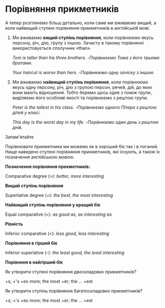 # Порiвняння прикметникiв

<p>А тепер розглянемо більш детально, коли саме ми вживаємо вищий, а коли найвищий ступені порівняння прикметників в англійській мові.</p>

<ol>
<li>Ми вживаємо <b>вищий ступінь порівняння</b>, коли порівнюємо якусь персону, річ, дію, групу з іншою. Зачасту в такому порівнянні використовується сполучник «than».</li>
<p><i>Tom is taller than his three brothers. -Порівнюємо Тома з його трьома братами.</i></p>
<p><i>Your haircut is worse than hers. -Порівнюємо одну зачіску з іншою.</i></p>
<li>Ми вживаємо <b>найвищий ступінь порівняння</b>, коли порівнюємо якусь одну персону, річ, дію з групою персон, речей, дій, до яких вони мають відношення. Тобто беремо щось одне з поміж групи, виділяємо його особливі якості та порівнюємо з рештою групи.</li>
<p><i>Peter is the tallest in his class. -Порівнюємо одного Пітера з рештою дітей у класі.</i></p>
<p><i>This day is the worst day in my life. -Порівнюємо один день з рештою днів.</i></p>
</ol>

<div class="space">
<div class="alg-wrap">
<span class="alg">Запам'ятайте</span>
<div class="alg-text">
<p>Порівнювати прикметники ми можемо як в хороший бік так і в поганий. Нище наведено ступені порівняння прикметників, які існують, а також їх позначення англійською мовою.</p>
<p><b>Позначення порівняння прекметників:</b></p>
<p>Comparative degree (>): <i>better, more interesting</i></p>
<p><b>Вищий ступінь порівняння</b></p>
<p>Superlative degree (+): <i>the best, the most interesting</i></p>
<p><b>Найвищий ступінь порівняння у кращий бік</b></p>
<p>Equal comparative (=): <i>as good as, as interesting as</i></p>
<p><b>Рівність</b></p>
<p>Inferior comparative (<): <i>less good, less interesting</i></p>
<p><b>Порівняння в гірший бік</b></p>
<p>Inferior superlative (-): <i>the least good, the least interesting</i></p>
<p><b>Порівнння в найгірший бік</b></p>
</div>
</div>
</div>

<quiz correctLabel="correct" incorrectLabel="incorrect" checkLabel="check">
    <question text="">
        <p>Як утворити ступені порівняння двоскладових прикметників?</p>
        <answer>+s; +'s</answer>
        <answer>+es</answer>
        <answer>more; the most</answer>
        <answer correct>+er; the ... +est</answer>
    </question>
    <question text="">
        <p>Як утворити ступінь порівняння багатоскладових прикметників?</p>
        <answer>+s; +'s</answer>
        <answer>+es</answer>
        <answer correct>more; the most</answer>
        <answer>+er; the ... +est</answer>
    </question>
</quiz>